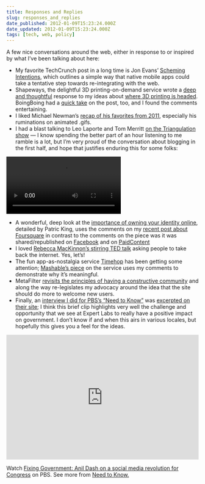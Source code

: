 ```yaml
---
title: Responses and Replies
slug: responses_and_replies
date_published: 2012-01-09T15:23:24.000Z
date_updated: 2012-01-09T15:23:24.000Z
tags: [tech, web, policy]
---
```


A few nice conversations around the web, either in response to or inspired by what I’ve been talking about here:

- My favorite TechCrunch post in a long time is Jon Evans’ [Scheming Intentions](http://techcrunch.com/2012/01/07/scheming-intentions/), which outlines a simple way that native mobile apps could take a tentative step towards re-integrating with the web.
- Shapeways, the delightful 3D printing-on-demand service wrote a [deep and thoughtful](http://www.shapeways.com/blog/archives/1147-Back-to-the-Future-3D-printing-and-the-rise-of-creative-commerce.html) response to my ideas about [where 3D printing is headed](/2011/12/3d-printing-teleporters-and-wishes). BoingBoing had a [quick take](http://boingboing.net/2011/12/21/3d-printers-as-teleporters.html) on the post, too, and I found the comments entertaining.
- I liked Michael Newman’s [recap of his favorites from 2011](http://zigzigger.blogspot.com/2011/12/faves-2011.html), especially his ruminations on animated .gifs.
- I had a blast talking to Leo Laporte and Tom Merritt <a href="https://twit.tv/shows/triangulation/episodes/35">on the Triangulation show</a> — I know spending the better part of an hour listening to me ramble is a lot, but I’m very proud of the conversation about blogging in the first half, and hope that justifies enduring this for some folks:

<video playsinline="" preload="metadata" src="https://cdn.twit.tv/video/tri/tri0035/tri0035_h264b_864x480_500.mp4"></video>
  
 * A wonderful, deep look at the [importance of owning your identity online](http://fixingthehobosuit.com/2012/01/own-yourself/), detailed by Patric King, uses the comments on my [recent post about Foursquare](/2012/01/03/foursquare-todays-best-executing-startup) in contrast to the comments on the piece was it was shared/republished on [Facebook](http://paidcontent.org/article/419-no-startup-is-better-than-foursquare-when-it-comes-to-new-products/#comment-400194186) and on <a href="https://web.archive.org/web/20120114042406/http://paidcontent.org/article/419-no-startup-is-better-than-foursquare-when-it-comes-to-new-products/#comment-400194186">PaidContent</a>
* I loved [Rebecca MacKinnon’s stirring TED talk](http://www.huffingtonpost.com/2011/12/07/internet-freedom_n_1133513.html) asking people to take back the internet. Yes, let’s!  
* The fun app-as-nostalgia service [Timehop](http://timehop.com/) has been getting some attention; [Mashable’s piece](http://mashable.com/2011/12/19/timehop/) on the service uses my comments to demonstrate why it’s meaningful.  
* MetaFilter [revisits the principles of having a constructive community](http://metatalk.metafilter.com/21331/If-your-website-is-full-of-assholes-its-your-fault) and along the way re-legislates my advocacy around the idea that the site should do more to welcome new users.  
* Finally, an [interview I did for PBS’s “Need to Know”](http://www.pbs.org/wnet/need-to-know/video/fixing-government-anil-dash-on-a-social-media-revolution-for-policymakers/12575/) was <a href="https://www.pbs.org/video/need-to-know-fixing-government-anil-dash-on-a-social-media-revolution/">excerpted on their site</a>; I think this brief clip highlights very well the challenge and opportunity that we see at Expert Labs to really have a positive impact on government. I don’t know if and when this airs in various locales, but hopefully this gives you a feel for the ideas. 
 
<div class="pbs-viral-player-wrapper" style="position: relative; padding-top: calc(56.25% + 43px);"><iframe src="https://player.pbs.org/viralplayer/2174054693/" allowfullscreen allow="encrypted-media" style="position: absolute; top: 0; width: 100%; height: 100%; border: 0;"></iframe></div>

Watch [Fixing Government: Anil Dash on a social media revolution for Congress](http://video.pbs.org/video/2174054693) on PBS. See more from [Need to Know.](http://www.pbs.org/wnet/need-to-know/)